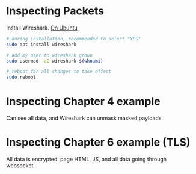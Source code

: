 # Inspecting Packets

Install Wireshark. [On Ubuntu][1],

```sh
# during installation, recommended to select "YES"
sudo apt install wireshark 

# add my user to wireshark group
sudo usermod -aG wireshark $(whoami)

# reboot for all changes to take effect
sudo reboot
```

# Inspecting Chapter 4 example

Can see all data, and Wireshark can unmask masked payloads.

# Inspecting Chapter 6 example (TLS)

All data is encrypted: page HTML, JS, and all data going through websocket.

[1]: https://linuxhint.com/install_wireshark_ubuntu/